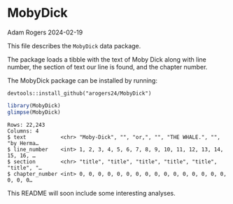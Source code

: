 # MobyDick
Adam Rogers
2024-02-19

This file describes the `MobyDick` data package.

The package loads a tibble with the text of Moby Dick along with line
number, the section of text our line is found, and the chapter number.

The MobyDick package can be installed by running:

    devtools::install_github("arogers24/MobyDick")

``` r
library(MobyDick)
glimpse(MobyDick)
```

    Rows: 22,243
    Columns: 4
    $ text           <chr> "Moby-Dick", "", "or,", "", "THE WHALE.", "", "by Herma…
    $ line_number    <int> 1, 2, 3, 4, 5, 6, 7, 8, 9, 10, 11, 12, 13, 14, 15, 16, …
    $ section        <chr> "title", "title", "title", "title", "title", "title", "…
    $ chapter_number <int> 0, 0, 0, 0, 0, 0, 0, 0, 0, 0, 0, 0, 0, 0, 0, 0, 0, 0, 0…

This README will soon include some interesting analyses.
